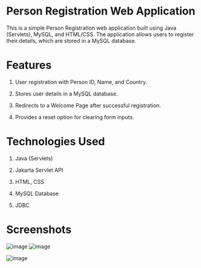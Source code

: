 # Person Registration Web Application

This is a simple Person Registration web application built using Java (Servlets), MySQL, and HTML/CSS. The application allows users to register their details, which are stored in a MySQL database.

# Features

1. User registration with Person ID, Name, and Country.

2. Stores user details in a MySQL database.

3. Redirects to a Welcome Page after successful registration.

4. Provides a reset option for clearing form inputs.

# Technologies Used

1. Java (Servlets)

2. Jakarta Servlet API

3. HTML, CSS

4. MySQL Database

5. JDBC

# Screenshots
![image](https://github.com/user-attachments/assets/540f1867-7cd7-4a55-ba35-fc891f3d94c7)
![image](https://github.com/user-attachments/assets/96a746b8-bc81-43a8-a702-8f1f1861db4f)

![image](https://github.com/user-attachments/assets/63e1a41a-a3a2-492f-ae8d-79dda4d4aa28)


